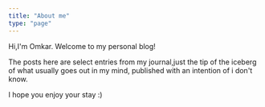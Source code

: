 ```yaml
---
title: "About me"
type: "page"
---
```


Hi,I'm Omkar. Welcome to my personal blog!

The posts here are select entries from my journal,just the tip of the iceberg of what usually goes out in my mind, published with an intention of i don't know.

I hope you enjoy your stay :)
